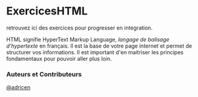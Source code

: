 # ExercicesHTML

retrouvez ici des exercices pour progresser en integration.

HTML signifie HyperText Markup Language, *langage de balisage d'hypertexte* en français. Il est la base de votre page internet et permet de structurer vos informations. Il est important d'en maitriser les principes fondamentaux pour pouvoir aller plus loin.

### Auteurs et Contributeurs

[@adricen](https://github.com/adricen "profile Git")
